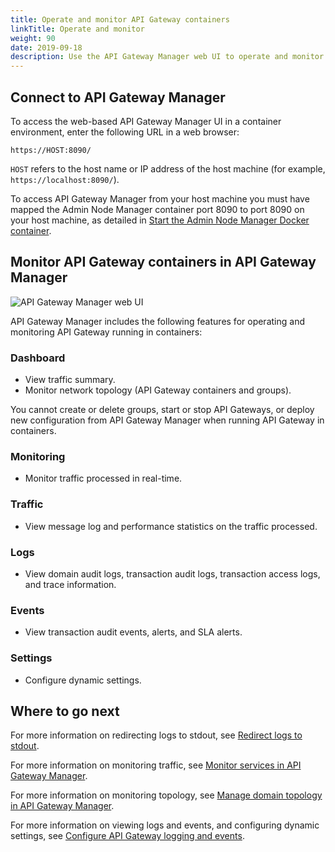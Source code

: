 ```yaml
---
title: Operate and monitor API Gateway containers
linkTitle: Operate and monitor
weight: 90
date: 2019-09-18
description: Use the API Gateway Manager web UI to operate and monitor API Gateways running in containers.
---
```


## Connect to API Gateway Manager

To access the web-based API Gateway Manager UI in a container environment, enter the following URL in a web browser:

```
https://HOST:8090/
```

`HOST` refers to the host name or IP address of the host machine (for example, `https://localhost:8090/`).

To access API Gateway Manager from your host machine you must have mapped the Admin Node Manager container port 8090 to port 8090 on your host machine, as detailed in [Start the Admin Node Manager Docker container](/docs/apim_installation/apigw_containers/docker_script_anmimage/#start-the-admin-node-manager-docker-container).

## Monitor API Gateway containers in API Gateway Manager

![API Gateway Manager web UI](/Images/ContainerGuide/gw_mgr_ui.png)

API Gateway Manager includes the following features for operating and monitoring API Gateway running in containers:

### Dashboard

* View traffic summary.
* Monitor network topology (API Gateway containers and groups).

You cannot create or delete groups, start or stop API Gateways, or deploy new configuration from API Gateway Manager when running API Gateway in containers.

### Monitoring

* Monitor traffic processed in real-time.

### Traffic

* View message log and performance statistics on the traffic processed.

### Logs

* View domain audit logs, transaction audit logs, transaction access logs, and trace information.

### Events

* View transaction audit events, alerts, and SLA alerts.

### Settings

* Configure dynamic settings.

## Where to go next

For more information on redirecting logs to stdout, see [Redirect logs to stdout](/docs/apim_installation/apigw_containers/configure_log_streaming/).

For more information on monitoring traffic, see [Monitor services in API Gateway Manager](/docs/apim_administration/apigtw_admin/monitor_service/).

For more information on monitoring topology, see [Manage domain topology in API Gateway Manager](/docs/apim_administration/apigtw_admin/managetopology/).

For more information on viewing logs and events, and configuring dynamic settings, see [Configure API Gateway logging and events](/docs/apim_administration/apigtw_admin/logging/).
